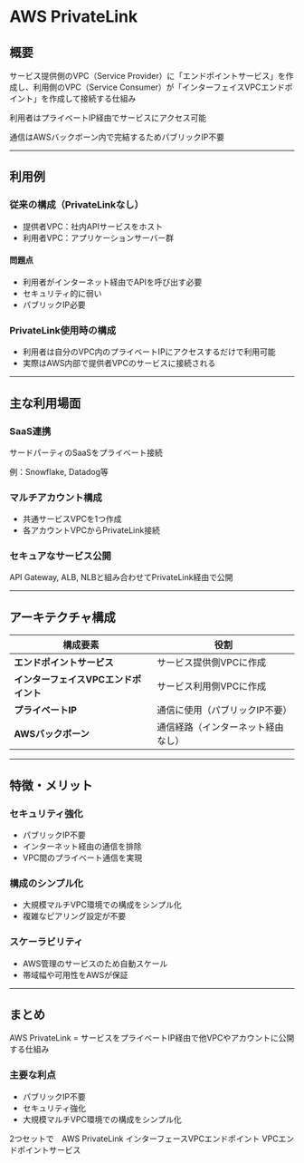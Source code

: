 # AWS PrivateLink

## 概要

サービス提供側のVPC（Service Provider）に「エンドポイントサービス」を作成し、利用側のVPC（Service Consumer）が「インターフェイスVPCエンドポイント」を作成して接続する仕組み

利用者はプライベートIP経由でサービスにアクセス可能

通信はAWSバックボーン内で完結するためパブリックIP不要

---

## 利用例

### 従来の構成（PrivateLinkなし）
- 提供者VPC：社内APIサービスをホスト
- 利用者VPC：アプリケーションサーバー群

#### 問題点
- 利用者がインターネット経由でAPIを呼び出す必要
- セキュリティ的に弱い
- パブリックIP必要

### PrivateLink使用時の構成
- 利用者は自分のVPC内のプライベートIPにアクセスするだけで利用可能
- 実際はAWS内部で提供者VPCのサービスに接続される

---

## 主な利用場面

### SaaS連携
サードパーティのSaaSをプライベート接続

例：Snowflake, Datadog等

### マルチアカウント構成
- 共通サービスVPCを1つ作成
- 各アカウントVPCからPrivateLink接続

### セキュアなサービス公開
API Gateway, ALB, NLBと組み合わせてPrivateLink経由で公開

---

## アーキテクチャ構成

| 構成要素 | 役割 |
|----------|------|
| **エンドポイントサービス** | サービス提供側VPCに作成 |
| **インターフェイスVPCエンドポイント** | サービス利用側VPCに作成 |
| **プライベートIP** | 通信に使用（パブリックIP不要） |
| **AWSバックボーン** | 通信経路（インターネット経由なし） |

---

## 特徴・メリット

### セキュリティ強化
- パブリックIP不要
- インターネット経由の通信を排除
- VPC間のプライベート通信を実現

### 構成のシンプル化
- 大規模マルチVPC環境での構成をシンプル化
- 複雑なピアリング設定が不要

### スケーラビリティ
- AWS管理のサービスのため自動スケール
- 帯域幅や可用性をAWSが保証

---

## まとめ

AWS PrivateLink = サービスをプライベートIP経由で他VPCやアカウントに公開する仕組み

### 主要な利点
- パブリックIP不要
- セキュリティ強化
- 大規模マルチVPC環境での構成をシンプル化


2つセットで　AWS PrivateLink
    インターフェースVPCエンドポイント
    VPCエンドポイントサービス
